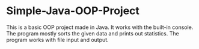# Simple-Java-OOP-Project

This is a basic OOP project made in Java. It works with the built-in console.
The program mostly sorts the given data and prints out statistics.
The program works with file input and output.
